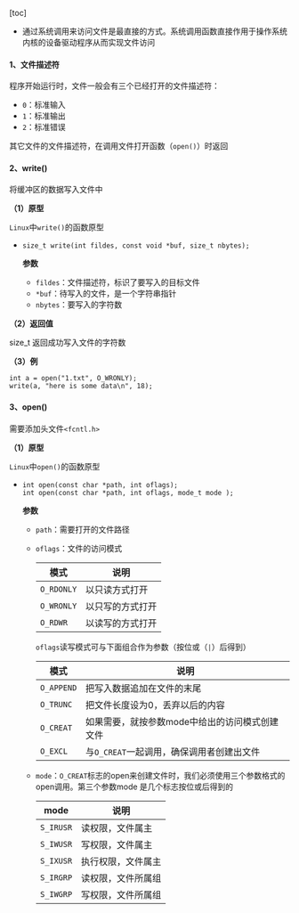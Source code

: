 [toc]

- 通过系统调用来访问文件是最直接的方式。系统调用函数直接作用于操作系统内核的设备驱动程序从而实现文件访问

#### 1、文件描述符

程序开始运行时，文件一般会有三个已经打开的文件描述符：

- `0`：标准输入
- `1`：标准输出
- `2`：标准错误

其它文件的文件描述符，在调用文件打开函数（`open()`）时返回

#### 2、write()

将缓冲区的数据写入文件中

**（1）原型**

`Linux`中`write()`的函数原型

- `size_t write(int fildes, const void *buf, size_t nbytes);`

  **参数**

  - `fildes`：文件描述符，标识了要写入的目标文件
  - `*buf`：待写入的文件，是一个字符串指针
  - `nbytes`：要写入的字符数

**（2）返回值**

size_t  返回成功写入文件的字符数

**（3）例**

```
int a = open("1.txt", O_WRONLY);
write(a, "here is some data\n", 18);
```

#### 3、open()

需要添加头文件`<fcntl.h>`

**（1）原型**

`Linux`中`open()`的函数原型

- ```
  int open(const char *path, int oflags);
  int open(const char *path, int oflags, mode_t mode );
  ```

  **参数**

  - `path`：需要打开的文件路径

  - `oflags`：文件的访问模式

    | 模式       | 说明             |
    | ---------- | ---------------- |
    | `O_RDONLY` | 以只读方式打开   |
    | `O_WRONLY` | 以只写的方式打开 |
    | `O_RDWR`   | 以读写的方式打开 |

    `oflags`读写模式可与下面组合作为参数（按位或（`|`）后得到）

    | 模式       | 说明                                           |
    | ---------- | ---------------------------------------------- |
    | `O_APPEND` | 把写入数据追加在文件的末尾                     |
    | `O_TRUNC`  | 把文件长度设为0，丢弃以后的内容                |
    | `O_CREAT`  | 如果需要，就按参数mode中给出的访问模式创建文件 |
    | `O_EXCL`   | 与`O_CREAT`一起调用，确保调用者创建出文件      |

  - `mode`：`O_CREAT`标志的open来创建文件时，我们必须使用三个参数格式的open调用。第三个参数mode 是几个标志按位或后得到的

    | mode      | 说明 |
    | --------- | ---- |
    | `S_IRUSR` |   读权限，文件属主   |
    | `S_IWUSR` |   写权限，文件属主   |
    | `S_IXUSR` |   执行权限，文件属主   |
    | `S_IRGRP` |  读权限，文件所属组    |
    | `S_IWGRP` |   写权限，文件所属组   |

    

